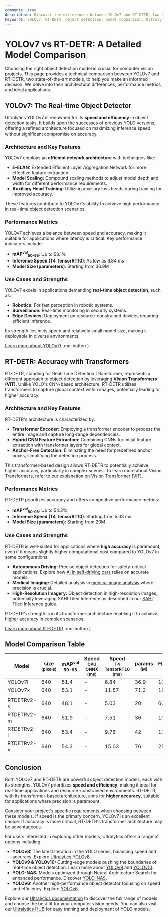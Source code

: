 ```yaml
---
comments: true
description: Discover the differences between YOLOv7 and RT-DETR, two state-of-the-art object detection models. Compare performance, features, and use cases.
keywords: YOLOv7, RT-DETR, object detection, model comparison, Ultralytics, Vision Transformers, CNN, real-time detection, computer vision
---
```


# YOLOv7 vs RT-DETR: A Detailed Model Comparison

Choosing the right object detection model is crucial for computer vision projects. This page provides a technical comparison between YOLOv7 and RT-DETR, two state-of-the-art models, to help you make an informed decision. We delve into their architectural differences, performance metrics, and ideal applications.

<script async src="https://cdn.jsdelivr.net/npm/chart.js@3.9.1/dist/chart.min.js"></script>
<script defer src="../../javascript/benchmark.js"></script>

<canvas id="modelComparisonChart" width="1024" height="400" active-models='["YOLOv7", "RTDETRv2"]'></canvas>

## YOLOv7: The Real-time Object Detector

Ultralytics YOLOv7 is renowned for its **speed and efficiency** in object detection tasks. It builds upon the successes of previous YOLO versions, offering a refined architecture focused on maximizing inference speed without significant compromise on accuracy.

### Architecture and Key Features

YOLOv7 employs an **efficient network architecture** with techniques like:

- **E-ELAN:** Extended Efficient Layer Aggregation Network for more effective feature extraction.
- **Model Scaling:** Compound scaling methods to adjust model depth and width for different performance requirements.
- **Auxiliary Head Training:** Utilizing auxiliary loss heads during training for improved accuracy.

These features contribute to YOLOv7's ability to achieve high performance in real-time object detection scenarios.

### Performance Metrics

YOLOv7 achieves a balance between speed and accuracy, making it suitable for applications where latency is critical. Key performance indicators include:

- **mAP<sup>val</sup><sub>50-95</sub>**: Up to 53.1%
- **Inference Speed (T4 TensorRT10)**: As low as 6.84 ms
- **Model Size (parameters)**: Starting from 36.9M

### Use Cases and Strengths

YOLOv7 excels in applications demanding **real-time object detection**, such as:

- **Robotics:** For fast perception in robotic systems.
- **Surveillance:** Real-time monitoring in security systems.
- **Edge Devices:** Deployment on resource-constrained devices requiring efficient inference.

Its strength lies in its speed and relatively small model size, making it deployable in diverse environments.

[Learn more about YOLOv7](https://docs.ultralytics.com/models/yolov7/){ .md-button }

## RT-DETR: Accuracy with Transformers

RT-DETR, standing for Real-Time DEtection TRansformer, represents a different approach to object detection by leveraging **Vision Transformers (ViT)**. Unlike YOLO's CNN-based architecture, RT-DETR utilizes transformers to capture global context within images, potentially leading to higher accuracy.

### Architecture and Key Features

RT-DETR's architecture is characterized by:

- **Transformer Encoder:** Employing a transformer encoder to process the entire image and capture long-range dependencies.
- **Hybrid CNN Feature Extraction:** Combining CNNs for initial feature extraction with transformer layers for global context.
- **Anchor-Free Detection:** Eliminating the need for predefined anchor boxes, simplifying the detection process.

This transformer-based design allows RT-DETR to potentially achieve higher accuracy, particularly in complex scenes. To learn more about Vision Transformers, refer to our explanation on [Vision Transformer (ViT)](https://www.ultralytics.com/glossary/vision-transformer-vit).

### Performance Metrics

RT-DETR prioritizes accuracy and offers competitive performance metrics:

- **mAP<sup>val</sup><sub>50-95</sub>**: Up to 54.3%
- **Inference Speed (T4 TensorRT10)**: Starting from 5.03 ms
- **Model Size (parameters)**: Starting from 20M

### Use Cases and Strengths

RT-DETR is well-suited for applications where **high accuracy** is paramount, even if it means slightly higher computational cost compared to YOLOv7 in some configurations:

- **Autonomous Driving:** Precise object detection for safety-critical applications. Explore how [AI in self-driving cars](https://www.ultralytics.com/solutions/ai-in-self-driving) relies on accurate models.
- **Medical Imaging:** Detailed analysis in [medical image analysis](https://www.ultralytics.com/glossary/medical-image-analysis) where precision is crucial.
- **High-Resolution Imagery:** Object detection in high-resolution images, potentially leveraging SAHI Tiled Inference as described in our [SAHI Tiled Inference](https://docs.ultralytics.com/guides/sahi-tiled-inference/) guide.

RT-DETR’s strength is in its transformer architecture enabling it to achieve higher accuracy in complex scenarios.

[Learn more about RT-DETR](https://docs.ultralytics.com/models/rtdetr/){ .md-button }

## Model Comparison Table

| Model      | size<br><sup>(pixels) | mAP<sup>val<br>50-95 | Speed<br><sup>CPU ONNX<br>(ms) | Speed<br><sup>T4 TensorRT10<br>(ms) | params<br><sup>(M) | FLOPs<br><sup>(B) |
| ---------- | --------------------- | -------------------- | ------------------------------ | ----------------------------------- | ------------------ | ----------------- |
| YOLOv7l    | 640                   | 51.4                 | -                              | 6.84                                | 36.9               | 104.7             |
| YOLOv7x    | 640                   | 53.1                 | -                              | 11.57                               | 71.3               | 189.9             |
|            |                       |                      |                                |                                     |                    |                   |
| RTDETRv2-s | 640                   | 48.1                 | -                              | 5.03                                | 20                 | 60                |
| RTDETRv2-m | 640                   | 51.9                 | -                              | 7.51                                | 36                 | 100               |
| RTDETRv2-l | 640                   | 53.4                 | -                              | 9.76                                | 42                 | 136               |
| RTDETRv2-x | 640                   | 54.3                 | -                              | 15.03                               | 76                 | 259               |

## Conclusion

Both YOLOv7 and RT-DETR are powerful object detection models, each with its strengths. YOLOv7 prioritizes **speed and efficiency**, making it ideal for real-time applications and resource-constrained environments. RT-DETR, with its transformer-based architecture, aims for **higher accuracy**, suitable for applications where precision is paramount.

Consider your project's specific requirements when choosing between these models. If speed is the primary concern, YOLOv7 is an excellent choice. If accuracy is more critical, RT-DETR's transformer architecture may be advantageous.

For users interested in exploring other models, Ultralytics offers a range of options including:

- **YOLOv8:** The latest iteration in the YOLO series, balancing speed and accuracy. Explore [Ultralytics YOLOv8](https://www.ultralytics.com/yolo).
- **YOLOv9 & YOLOv10:** Cutting-edge models pushing the boundaries of real-time object detection. Learn more about [YOLOv9](https://docs.ultralytics.com/models/yolov9/) and [YOLOv10](https://docs.ultralytics.com/models/yolov10/).
- **YOLO-NAS:** Models optimized through Neural Architecture Search for enhanced performance. Discover [YOLO-NAS](https://docs.ultralytics.com/models/yolo-nas/).
- **YOLOv6:** Another high-performance object detector focusing on speed and efficiency. Explore [YOLOv6](https://docs.ultralytics.com/models/yolov6/).

Explore our [Ultralytics documentation](https://docs.ultralytics.com/models/) to discover the full range of models and choose the best fit for your computer vision needs. You can also visit our [Ultralytics HUB](https://www.ultralytics.com/hub) for easy training and deployment of YOLO models.